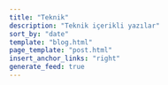 ```yaml
---
title: "Teknik"
description: "Teknik içerikli yazılar"
sort_by: "date"
template: "blog.html"
page_template: "post.html"
insert_anchor_links: "right"
generate_feed: true
---
```

